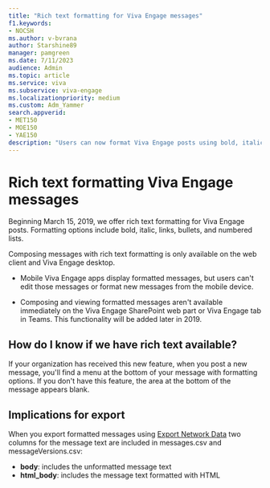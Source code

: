 ```yaml
---
title: "Rich text formatting for Viva Engage messages"
f1.keywords:
- NOCSH
ms.author: v-bvrana
author: Starshine89
manager: pamgreen
ms.date: 7/11/2023
audience: Admin
ms.topic: article
ms.service: viva
ms.subservice: viva-engage
ms.localizationpriority: medium
ms.custom: Adm_Yammer
search.appverid:
- MET150
- MOE150
- YAE150
description: "Users can now format Viva Engage posts using bold, italic, bullets, numbered lists, and links. "
---
```


# Rich text formatting Viva Engage messages
 
Beginning March 15, 2019, we offer rich text formatting for Viva Engage posts. Formatting options include bold, italic, links, bullets, and numbered lists.

Composing messages with rich text formatting is only available on the web client and Viva Engage desktop.

- Mobile Viva Engage apps display formatted messages, but users can't edit those messages or format new messages from the mobile device.

- Composing and viewing formatted messages aren't available immediately on the Viva Engage SharePoint web part or Viva Engage tab in Teams. This functionality will be added later in 2019.

## How do I know if we have rich text available?

If your organization has received this new feature, when you post a new message, you'll find a menu at the bottom of your message with formatting options. If you don't have this feature, the area at the bottom of the message appears blank.

## Implications for export

When you export formatted messages using [Export Network Data](../manage-security-and-compliance/export-yammer-enterprise-data.md) two columns for the message text are included in messages.csv and messageVersions.csv:
- **body**: includes the unformatted message text 
- **html_body**: includes the message text formatted with HTML
